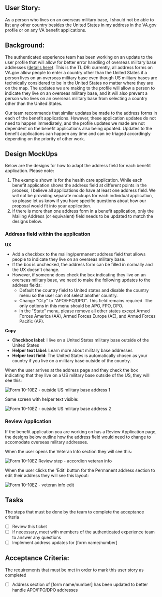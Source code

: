 ## User Story: 

As a person who lives on an overseas military base, I should not be able to list any other country besides the United States in my address in the VA.gov profile or on any VA benefit applications.

## Background:  

The authenticated experience team has been working on an update to the user profile that will allow for better error handling of overseas military base addresses ([details here](https://github.com/department-of-veterans-affairs/va.gov-team/issues/4386#issuecomment-568466453)). This is the TL;DR: currently, all address forms on VA.gov allow people to enter a country other than the United States if a person lives on an overseas military base even though US military bases are technically considered to be in the United States no matter where they are on the map. The updates we are making to the profile will allow a person to indicate they live on an overseas military base, and it will also prevent a person who lives on an overseas military base from selecting a country other than the United States.

Our team recommends that similar updates be made to the address forms in each of the benefit applications. However, these application updates do not need to happen immediately, and the profile updates we made are not dependent on the benefit applications also being updated. Updates to the benefit applications can happen any time and can be triaged accordingly depending on the priority of other work.

## Design MockUps 

Below are the designs for how to adapt the address field for each benefit application. Please note:

1. The example shown is for the health care application. While each benefit application shows the address field at different points in the process, I believe all applications do have at least one address field. We will not be providing separate mockups for each individual application, so please let us know if you have specific questions about how our proposal would fit into your application.
2. If there is more than one address form in a benefit application, only the Mailing Address (or equivalent) field needs to be updated to match the designs below.

### Address field within the application

**UX**

- Add a checkbox to the mailing/permanent address field that allows people to indicate they live on an overseas military base.
- If the box is unchecked, the address form can be filled in normally and the UX doesn't change.
- However, if someone does check the box indicating they live on an overseas military base, we need to make the following updates to the address fields: 
  - Default the country field to United states and disable the country menu so the user can not select another country.
  - Change "City" to "APO/FPO/DPO". This field remains required. The only options in this menu should be APO, FPO, DPO.
  - In the "State" menu, please remove all other states except Armed Forces America (AA), Armed Forces Europe (AE), and Armed Forces Pacific (AP).
  
**Copy**

- **Checkbox label**: I live on a United States military base outside of the United States
- **Helper text label**: Learn more about military base addresses
- **Helper text field**: The United States is automatically chosen as your country if you live on a military base outside of the country.

When the user arrives at the address page and they check the box indicating that they live on a US military base outside of the US, they will see this:

![Form 10-10EZ - outside US military base address 1](https://user-images.githubusercontent.com/53535009/70589522-e68c6f00-1b9d-11ea-99a0-2c018607e958.png)

Same screen with helper text visible:

![Form 10-10EZ - outside US military base address 2](https://user-images.githubusercontent.com/53535009/70589553-fb690280-1b9d-11ea-8b4a-fb06a40a5b1e.png)

### Review Application

If the benefit application you are working on has a Review Application page, the designs below outline how the address field would need to change to accomodate overseas military addresses.

When the user opens the Veteran Info section they will see this:

![Form 10-10EZ  Review step - accordion veteran info](https://user-images.githubusercontent.com/53535009/70590524-007b8100-1ba1-11ea-9357-2c01caa7d7d9.png)

When the user clicks the 'Edit' button for the Permanent address section to edit their address they will see this layout:

![Form 10-10EZ - veteran info edit](https://user-images.githubusercontent.com/53535009/70590410-9fec4400-1ba0-11ea-8bd7-d05230371e74.png)

## Tasks 

The steps that must be done by the team to complete the acceptance criteria 

- [ ] Review this ticket
- [ ] If necessary, meet with members of the authenticated experience team to answer any questions
- [ ] Implement address updates for [form name/number]

## Acceptance Criteria: 

The requirements that must be met in order to mark this user story as completed 

- [ ]  Address section of [form name/number] has been updated to better handle APO/FPO/DPO addresses
